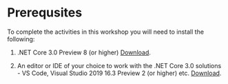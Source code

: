# Prerequsites

To complete the activities in this workshop you will need to install the following:

1. .NET Core 3.0 Preview 8 (or higher) [Download](https://dotnet.microsoft.com/download/dotnet-core/3.0).

2. An editor or IDE of your choice to work with the .NET Core 3.0 solutions - VS Code, Visual Studio 2019 16.3 Preview 2 (or higher) etc. [Download](https://visualstudio.microsoft.com/vs/preview/).